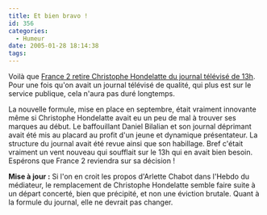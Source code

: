 ```yaml
---
title: Et bien bravo !
id: 356
categories:
  - Humeur
date: 2005-01-28 18:14:38
tags:
---
```


Voilà que [France 2 retire Christophe Hondelatte du journal télévisé de 13h](http://fr.news.yahoo.com/050128/5/48o5e.html "France-2: Christophe Hondelatte écarté du 13h"). Pour une fois qu'on avait un journal télévisé de qualité, qui plus est sur le service publique, cela n'aura pas duré longtemps.

La nouvelle formule, mise en place en septembre, était vraiment innovante même si Christophe Hondelatte avait eu un peu de mal à trouver ses marques au début. Le baffouillant Daniel Bilalian et son journal déprimant avait été mis au placard au profit d'un jeune et dynamique présentateur. La structure du journal avait été revue ainsi que son habillage. Bref c'était vraiment un vent nouveau qui soufflait sur le 13h qui en avait bien besoin. Espérons que France 2 reviendra sur sa décision&nbsp;!

**Mise à jour :** Si l'on en croit les propos d'Arlette Chabot dans l'Hebdo du médiateur, le remplacement de Christophe Hondelatte semble faire suite à un départ concerté, bien que précipité, et non une éviction brutale. Quant à la formule du journal, elle ne devrait pas changer.